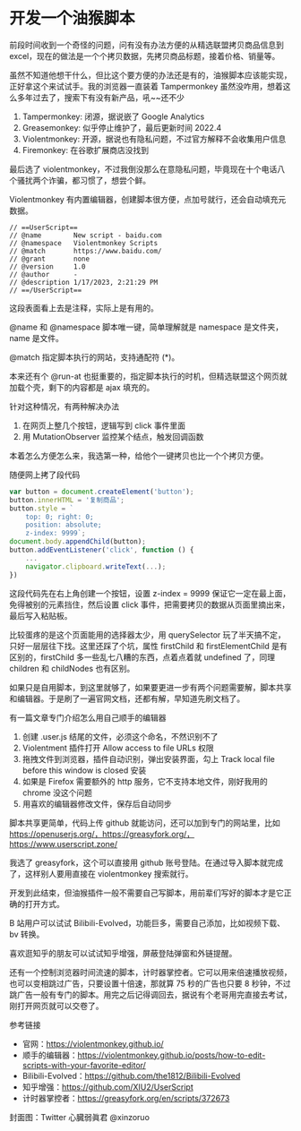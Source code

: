 # 开发一个油猴脚本

前段时间收到一个奇怪的问题，问有没有办法方便的从精选联盟拷贝商品信息到 excel，现在的做法是一个个拷贝数据，先拷贝商品标题，接着价格、销量等。

虽然不知道他想干什么，但比这个要方便的办法还是有的，油猴脚本应该能实现，正好拿这个来试试手。
​​
我的浏览器一直装着 Tampermonkey 虽然没咋用，想着这么多年过去了，搜索下有没有新产品，吼~~还不少

1. Tampermonkey: 闭源，据说嵌了 Google Analytics
2. Greasemonkey: 似乎停止维护了，最后更新时间 2022.4
3. Violentmonkey: 开源，据说也有隐私问题，不过官方解释不会收集用户信息
4. Firemonkey: 在谷歌扩展商店没找到

最后选了 violentmonkey，不过我倒没那么在意隐私问题，毕竟现在十个电话八个骚扰两个诈骗，都习惯了，想尝个鲜。

Violentmonkey 有内置编辑器，创建脚本很方便，点加号就行，还会自动填充元数据。

```
// ==UserScript==
// @name        New script - baidu.com
// @namespace   Violentmonkey Scripts
// @match       https://www.baidu.com/
// @grant       none
// @version     1.0
// @author      -
// @description 1/17/2023, 2:21:29 PM
// ==/UserScript==
```

这段表面看上去是注释，实际上是有用的。

@name 和 @namespace 脚本唯一键，简单理解就是 namespace 是文件夹，name 是文件。

@match 指定脚本执行的网站，支持通配符 (*)。

本来还有个 @run-at 也挺重要的，指定脚本执行的时机，但精选联盟这个网页就加载个壳，剩下的内容都是 ajax 填充的。

针对这种情况，有两种解决办法

1. 在网页上整几个按钮，逻辑写到 click 事件里面
2. 用 MutationObserver 监控某个结点，触发回调函数

本着怎么方便怎么来，我选第一种，给他个一键拷贝也比一个个拷贝方便。

随便网上拷了段代码

```javascript
var button = document.createElement('button');
button.innerHTML = '复制商品';
button.style = `
    top: 0; right: 0; 
    position: absolute; 
    z-index: 9999`;
document.body.appendChild(button);
button.addEventListener('click', function () {
    ...
    navigator.clipboard.writeText(...);
})
```

这段代码先在右上角创建一个按钮，设置 z-index = 9999 保证它一定在最上面，免得被别的元素挡住，然后设置 click 事件，把需要拷贝的数据从页面里摘出来，最后写入粘贴板。

比较蛋疼的是这个页面能用的选择器太少，用 querySelector 玩了半天搞不定，只好一层层往下找。这里还踩了个坑，属性 firstChild 和 firstElementChild 是有区别的，firstChild 多一些乱七八糟的东西，点着点着就 undefined 了，同理 children 和 childNodes 也有区别。

如果只是自用脚本，到这里就够了，如果要更进一步有两个问题需要解，脚本共享和编辑器。于是刷了一遍官网文档，还都有解，早知道先刷文档了。

有一篇文章专门介绍怎么用自己顺手的编辑器

1. 创建 .user.js 结尾的文件，必须这个命名，不然识别不了
2. Violentment 插件打开 Allow access to file URLs 权限
3. 拖拽文件到浏览器，插件自动识别，弹出安装界面，勾上 Track local file before this window is closed 安装
4. 如果是 Firefox 需要额外的 http 服务，它不支持本地文件，刚好我用的 chrome 没这个问题
5. 用喜欢的编辑器修改文件，保存后自动同步

脚本共享更简单，代码上传 github 就能访问，还可以加到专门的网站里，比如 https://openuserjs.org/，https://greasyfork.org/，https://www.userscript.zone/

我选了 greasyfork，这个可以直接用 github 账号登陆。在通过导入脚本就完成了，这样别人要用直接在 violentmonkey 搜索就行。

开发到此结束，但油猴插件一般不需要自己写脚本，用前辈们写好的脚本才是它正确的打开方式。

B 站用户可以试试 Bilibili-Evolved，功能巨多，需要自己添加，比如视频下载、bv 转换。

喜欢逛知乎的朋友可以试试知乎增强，屏蔽登陆弹窗和外链提醒。

还有一个控制浏览器时间流速的脚本，计时器掌控者。它可以用来倍速播放视频，也可以变相跳过广告，只要设置十倍速，那就算 75 秒的广告也只要 8 秒钟，不过跳广告一般有专门的脚本。用完之后记得调回去，据说有个老哥用完直接去考试，刚打开网页就可以交卷了。

参考链接

+ 官网：https://violentmonkey.github.io/
+ 顺手的编辑器：https://violentmonkey.github.io/posts/how-to-edit-scripts-with-your-favorite-editor/
+ Bilibili-Evolved：https://github.com/the1812/Bilibili-Evolved
+ 知乎增强：https://github.com/XIU2/UserScript
+ 计时器掌控者：https://greasyfork.org/en/scripts/372673

封面图：Twitter 心臓弱眞君 @xinzoruo